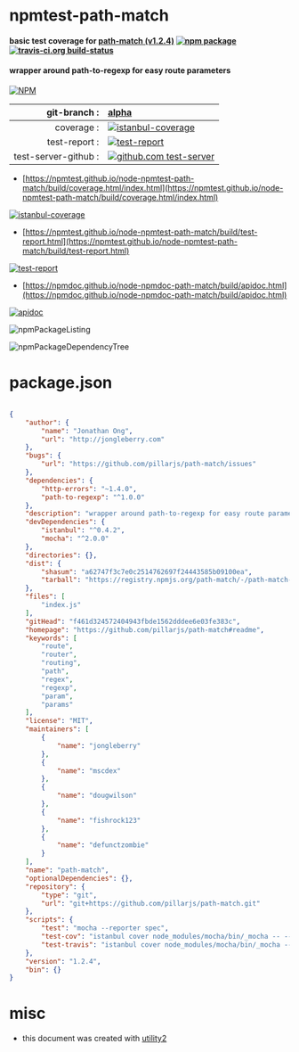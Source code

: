 # npmtest-path-match

#### basic test coverage for  [path-match (v1.2.4)](https://github.com/pillarjs/path-match#readme)  [![npm package](https://img.shields.io/npm/v/npmtest-path-match.svg?style=flat-square)](https://www.npmjs.org/package/npmtest-path-match) [![travis-ci.org build-status](https://api.travis-ci.org/npmtest/node-npmtest-path-match.svg)](https://travis-ci.org/npmtest/node-npmtest-path-match)

#### wrapper around path-to-regexp for easy route parameters

[![NPM](https://nodei.co/npm/path-match.png?downloads=true&downloadRank=true&stars=true)](https://www.npmjs.com/package/path-match)

| git-branch : | [alpha](https://github.com/npmtest/node-npmtest-path-match/tree/alpha)|
|--:|:--|
| coverage : | [![istanbul-coverage](https://npmtest.github.io/node-npmtest-path-match/build/coverage.badge.svg)](https://npmtest.github.io/node-npmtest-path-match/build/coverage.html/index.html)|
| test-report : | [![test-report](https://npmtest.github.io/node-npmtest-path-match/build/test-report.badge.svg)](https://npmtest.github.io/node-npmtest-path-match/build/test-report.html)|
| test-server-github : | [![github.com test-server](https://npmtest.github.io/node-npmtest-path-match/GitHub-Mark-32px.png)](https://npmtest.github.io/node-npmtest-path-match/build/app/index.html) | | build-artifacts : | [![build-artifacts](https://npmtest.github.io/node-npmtest-path-match/glyphicons_144_folder_open.png)](https://github.com/npmtest/node-npmtest-path-match/tree/gh-pages/build)|

- [https://npmtest.github.io/node-npmtest-path-match/build/coverage.html/index.html](https://npmtest.github.io/node-npmtest-path-match/build/coverage.html/index.html)

[![istanbul-coverage](https://npmtest.github.io/node-npmtest-path-match/build/screenCapture.buildCi.browser.%252Ftmp%252Fbuild%252Fcoverage.lib.html.png)](https://npmtest.github.io/node-npmtest-path-match/build/coverage.html/index.html)

- [https://npmtest.github.io/node-npmtest-path-match/build/test-report.html](https://npmtest.github.io/node-npmtest-path-match/build/test-report.html)

[![test-report](https://npmtest.github.io/node-npmtest-path-match/build/screenCapture.buildCi.browser.%252Ftmp%252Fbuild%252Ftest-report.html.png)](https://npmtest.github.io/node-npmtest-path-match/build/test-report.html)

- [https://npmdoc.github.io/node-npmdoc-path-match/build/apidoc.html](https://npmdoc.github.io/node-npmdoc-path-match/build/apidoc.html)

[![apidoc](https://npmdoc.github.io/node-npmdoc-path-match/build/screenCapture.buildCi.browser.%252Ftmp%252Fbuild%252Fapidoc.html.png)](https://npmdoc.github.io/node-npmdoc-path-match/build/apidoc.html)

![npmPackageListing](https://npmtest.github.io/node-npmtest-path-match/build/screenCapture.npmPackageListing.svg)

![npmPackageDependencyTree](https://npmtest.github.io/node-npmtest-path-match/build/screenCapture.npmPackageDependencyTree.svg)



# package.json

```json

{
    "author": {
        "name": "Jonathan Ong",
        "url": "http://jongleberry.com"
    },
    "bugs": {
        "url": "https://github.com/pillarjs/path-match/issues"
    },
    "dependencies": {
        "http-errors": "~1.4.0",
        "path-to-regexp": "^1.0.0"
    },
    "description": "wrapper around path-to-regexp for easy route parameters",
    "devDependencies": {
        "istanbul": "^0.4.2",
        "mocha": "^2.0.0"
    },
    "directories": {},
    "dist": {
        "shasum": "a62747f3c7e0c2514762697f24443585b09100ea",
        "tarball": "https://registry.npmjs.org/path-match/-/path-match-1.2.4.tgz"
    },
    "files": [
        "index.js"
    ],
    "gitHead": "f461d324572404943fbde1562dddee6e03fe383c",
    "homepage": "https://github.com/pillarjs/path-match#readme",
    "keywords": [
        "route",
        "router",
        "routing",
        "path",
        "regex",
        "regexp",
        "param",
        "params"
    ],
    "license": "MIT",
    "maintainers": [
        {
            "name": "jongleberry"
        },
        {
            "name": "mscdex"
        },
        {
            "name": "dougwilson"
        },
        {
            "name": "fishrock123"
        },
        {
            "name": "defunctzombie"
        }
    ],
    "name": "path-match",
    "optionalDependencies": {},
    "repository": {
        "type": "git",
        "url": "git+https://github.com/pillarjs/path-match.git"
    },
    "scripts": {
        "test": "mocha --reporter spec",
        "test-cov": "istanbul cover node_modules/mocha/bin/_mocha -- --reporter dot",
        "test-travis": "istanbul cover node_modules/mocha/bin/_mocha --report lcovonly -- --reporter dot"
    },
    "version": "1.2.4",
    "bin": {}
}
```



# misc
- this document was created with [utility2](https://github.com/kaizhu256/node-utility2)
